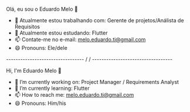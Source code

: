 Olá, eu sou o Eduardo Melo 👋

- 🔭 Atualmente estou trabalhando com: Gerente de projetos/Análista de Requisitos
- 🌱 Atualmente estou estudando: Flutter
- 📫 Contate-me no e-mail: melo.eduardo.ti@gmail.com
- 😄 Pronouns: Ele/dele

--------------------------------- / / ----------------------------------

Hi, I'm Eduardo Melo 👋

- 🔭 I’m currently working on: Project Manager / Requirements Analyst
- 🌱 I’m currently learning: Flutter
- 📫 How to reach me: melo.eduardo.ti@gmail.com
- 😄 Pronouns: Him/his
